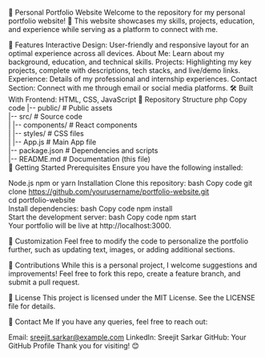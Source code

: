 💼 Personal Portfolio Website
Welcome to the repository for my personal portfolio website! 🎉
This website showcases my skills, projects, education, and experience while serving as a platform to connect with me.

🌟 Features
Interactive Design: User-friendly and responsive layout for an optimal experience across all devices.
About Me: Learn about my background, education, and technical skills.
Projects: Highlighting my key projects, complete with descriptions, tech stacks, and live/demo links.
Experience: Details of my professional and internship experiences.
Contact Section: Connect with me through email or social media platforms.
🛠️ Built With
Frontend: HTML, CSS, JavaScript
📂 Repository Structure
php
Copy code
|-- public/               # Public assets  
|-- src/                  # Source code  
|   |-- components/       # React components  
|   |-- styles/           # CSS files  
|   |-- App.js            # Main App file  
|-- package.json          # Dependencies and scripts  
|-- README.md             # Documentation (this file)  
🚀 Getting Started
Prerequisites
Ensure you have the following installed:

Node.js
npm or yarn
Installation
Clone this repository:
bash
Copy code
git clone https://github.com/yourusername/portfolio-website.git  
cd portfolio-website  
Install dependencies:
bash
Copy code
npm install  
Start the development server:
bash
Copy code
npm start  
Your portfolio will be live at http://localhost:3000.

🎨 Customization
Feel free to modify the code to personalize the portfolio further, such as updating text, images, or adding additional sections.



🤝 Contributions
While this is a personal project, I welcome suggestions and improvements! Feel free to fork this repo, create a feature branch, and submit a pull request.

📝 License
This project is licensed under the MIT License. See the LICENSE file for details.

📧 Contact Me
If you have any queries, feel free to reach out:

Email: sreejit.sarkar@example.com
LinkedIn: Sreejit Sarkar
GitHub: Your GitHub Profile
Thank you for visiting! 😊
